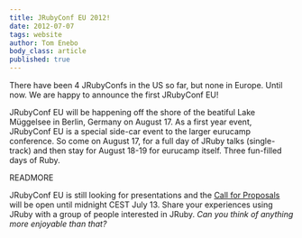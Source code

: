```yaml
---
title: JRubyConf EU 2012!
date: 2012-07-07
tags: website
author: Tom Enebo
body_class: article
published: true
---
```


There have been 4 JRubyConfs in the US so far, but none in Europe.
Until now.  We are happy to announce the first JRubyConf EU!

JRubyConf EU will be happening off the shore of the beatiful Lake
Müggelsee in Berlin, Germany on August 17.  As a first year event,
JRubyConf EU is a special side-car event to the larger eurucamp
conference.  So come on August 17, for a full day of JRuby talks
(single-track) and then stay for August 18-19 for eurucamp itself.
Three fun-filled days of Ruby.

READMORE

JRubyConf EU is still looking for presentations and the [Call for Proposals][cfp]
will be open until midnight CEST July 13.  Share your experiences using
JRuby with a group of people interested in JRuby.
_Can you think of anything more enjoyable than that?_


[eurucamp]:http://2012.eurucamp.org/
[cfp]:https://eurucamp2012.busyconf.com/proposals/new
